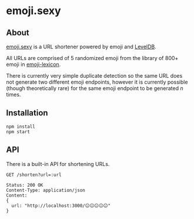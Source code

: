 emoji.sexy
=============

## About
[emoji.sexy](http://emoji.sexy) is a URL shortener powered by emoji and [LevelDB](https://github.com/rvagg/node-levelup).

All URLs are comprised of 5 randomized emoji from the library of 800+ emoji in [emoji-lexicon](https://github.com/jonursenbach/emoji-lexicon).

There is currently very simple duplicate detection so the same URL does not generate two different emoji endpoints, however it is currently possible (though theoretically rare) for the same emoji endpoint to be generated *n* times.

## Installation

```
npm install
npm start
```

## API
There is a built-in API for shortening URLs.

```
GET /shorten?url=:url
```

```
Status: 200 OK
Content-Type: application/json
Content:
{
  url: "http://localhost:3000/😐😐😐😐😐"
}
```
